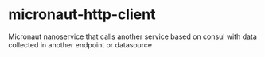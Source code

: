 # micronaut-http-client
Micronaut nanoservice that calls another service based on consul with data collected in another endpoint or datasource
